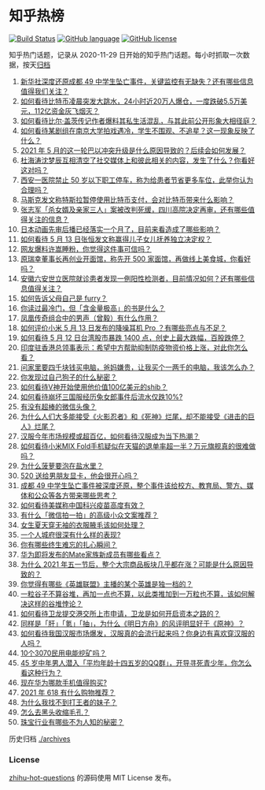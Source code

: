# 知乎热榜
[![Build Status](https://github.com/ToWeLong/zhihu-hot-questions/workflows/CI/badge.svg)](https://github.com/ToWeLong/zhihu-hot-questions/actions)
[![GitHub language](https://img.shields.io/badge/language-golang-orange.svg)](https://golang.org/)
[![GitHub license](https://img.shields.io/github/license/ToWeLong/zhihu-hot-questions)](https://github.com/ToWeLong/zhihu-hot-questions/blob/main/LICENSE)

知乎热门话题，记录从 2020-11-29 日开始的知乎热门话题。每小时抓取一次数据，按天[归档](./archives)

<!-- BEGIN -->

1. [新华社深度还原成都 49 中学生坠亡事件，关键监控有无缺失？还有哪些信息值得我们关注？](https://www.zhihu.com/question/459149724)
1. [如何看待比特币凌晨突发大跳水，24小时近20万人爆仓，一度跌破5.5万美元，112亿资金灰飞烟灭？](https://www.zhihu.com/question/458814331)
1. [如何看待比尔·盖茨传记作者爆料其私生活混乱，与其此前公开形象大相径庭？](https://www.zhihu.com/question/459168945)
1. [如何看待某剧组在南京大学拍戏遇冷，学生不围观、不追星？这一现象反映了什么？](https://www.zhihu.com/question/458770659)
1. [2021 年 5 月的这一轮巴以冲突升级是什么原因导致的？后续会如何发展？](https://www.zhihu.com/question/459004922)
1. [杜海涛沈梦辰互相清空了社交媒体上和彼此相关的内容，发生了什么？你看好这对吗？](https://www.zhihu.com/question/459091147)
1. [西安一医院禁止 50 岁以下职工停车，称为给患者节省更多车位，此举你认为合理吗？](https://www.zhihu.com/question/459024549)
1. [马斯克发文称特斯拉暂停使用比特币支付，会对比特币带来什么影响？](https://www.zhihu.com/question/459161438)
1. [张志军「杀女婿及亲家三人」案被改判死缓，四川高院决定再审，还有哪些值得关注的信息？](https://www.zhihu.com/question/459168017)
1. [日本动画先审后播已经落实一个月了，目前来看造成了哪些影响？](https://www.zhihu.com/question/459030813)
1. [如何看待 5 月 13 日张恒发文称赢得儿子女儿抚养独立决定权？](https://www.zhihu.com/question/459149865)
1. [网友爆料许嵩睡粉，你觉得这件事可信吗？](https://www.zhihu.com/question/459044865)
1. [原瑞幸董事长再创业开面馆，称先开 500 家面馆，再做线上美食城，你看好吗？](https://www.zhihu.com/question/459077352)
1. [安徽六安世立医院就诊患者发现一例阳性检测者，目前情况如何？还有哪些信息值得关注？](https://www.zhihu.com/question/459216973)
1. [如何告诉父母自己是 furry？](https://www.zhihu.com/question/444555641)
1. [你读过最冷门，但「含金量极高」的书是什么？](https://www.zhihu.com/question/438708854)
1. [凤凰传奇组合中的男声（曾毅）有什么作用？](https://www.zhihu.com/question/19599617)
1. [如何评价小米 5 月 13 日发布的降噪耳机 Pro ？有哪些亮点与不足？](https://www.zhihu.com/question/458684897)
1. [如何看待 5 月 12 日台湾股市暴跌 1400 点，创史上最大跌幅，百股跌停？](https://www.zhihu.com/question/459028790)
1. [印度驻香港总领事表示：希望中方帮助抑制防疫物资价格上涨，对此你怎么看？](https://www.zhihu.com/question/459219198)
1. [问家里要四千块钱买电脑，爸妈嫌贵，让我买个一两千的电脑，我该怎么办？](https://www.zhihu.com/question/438760685)
1. [你发现过自己狗子的什么秘密？](https://www.zhihu.com/question/356563659)
1. [如何看待V神开始使用他价值100亿美元的shib？](https://www.zhihu.com/question/459141863)
1. [如何看待崩坏三国服经历兔女郎事件后流水仅跌10%?](https://www.zhihu.com/question/458750890)
1. [有没有超棒的微信头像？](https://www.zhihu.com/question/432712007)
1. [为什么人们大多能接受《火影忍者》和《死神》烂尾，却不能接受《进击的巨人》烂尾？](https://www.zhihu.com/question/453988761)
1. [汉服今年市场规模或超百亿，如何看待汉服成为当下热潮？](https://www.zhihu.com/question/459160852)
1. [如何看待小米MIX Fold手机疑似在天猫的退单率超一半？万元旗舰真的很难做吗？](https://www.zhihu.com/question/458883076)
1. [为什么菠萝要泡在盐水里？](https://www.zhihu.com/question/441723737)
1. [520 送给男朋友显卡，他会很开心吗？](https://www.zhihu.com/question/458226550)
1. [成都 49 中学生坠亡事件被深度还原，整个事件该给校方、教育局、警方、媒体和公众等各方带来哪些思考？](https://www.zhihu.com/question/459211214)
1. [如何看待美媒称中国科兴疫苗高度有效？](https://www.zhihu.com/question/459164049)
1. [有什么「微信拍一拍」的高级小众文案推荐？](https://www.zhihu.com/question/447518769)
1. [女生夏天穿无袖的衣服腋毛该如何处理？](https://www.zhihu.com/question/49147353)
1. [一个人城府很深有什么样的表现?](https://www.zhihu.com/question/30478446)
1. [你有哪些终生难忘的扎心瞬间？](https://www.zhihu.com/question/62431352)
1. [华为即将发布的Mate家族新成员有哪些看点？](https://www.zhihu.com/question/459213568)
1. [为什么 2021 年五一节后，整个大宗商品板块几乎都在涨？可能是什么原因导致的？](https://www.zhihu.com/question/458052249)
1. [你觉得有哪些《英雄联盟》主播的某个英雄是独一档的？](https://www.zhihu.com/question/458263223)
1. [一粒谷子不算谷堆，再加一点也不算，以此类推加到一万粒也不算，该如何解决这样的谷堆悖论？](https://www.zhihu.com/question/455083603)
1. [如何看待卫龙提交港交所上市申请，卫龙是如何开启资本之路的？](https://www.zhihu.com/question/459203579)
1. [同样是「肝」「氪」「抽」，为什么《明日方舟》的风评明显好于《原神》？](https://www.zhihu.com/question/440196388)
1. [如何看待我国汉服市场爆发，汉服真的会流行起来吗？你身边有喜欢穿汉服的人吗？](https://www.zhihu.com/question/459183624)
1. [10个3070民用电能挖矿吗？](https://www.zhihu.com/question/438131163)
1. [45 岁中年男人潜入「平均年龄十四五岁的QQ群」，开导寻死青少年，你怎么看这种行为？](https://www.zhihu.com/question/458209073)
1. [现在华为哪款手机值得购买?](https://www.zhihu.com/question/458001659)
1. [2021 年 618 有什么购物推荐？](https://www.zhihu.com/question/456666130)
1. [为什么我找不到打王者的妹子？](https://www.zhihu.com/question/456447726)
1. [怎么去黑头收缩毛孔？](https://www.zhihu.com/question/24903292)
1. [珠宝行业有哪些不为人知的秘密？](https://www.zhihu.com/question/59084436)

<!-- END -->

历史归档 [./archives](./archives)


### License
[zhihu-hot-questions](https://github.com/towelong/zhihu-hot-questions) 的源码使用 MIT License 发布。